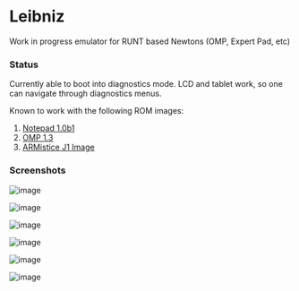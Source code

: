 # Leibniz
Work in progress emulator for RUNT based Newtons (OMP, Expert Pad, etc)

### Status

Currently able to boot into diagnostics mode. LCD and tablet work, so one can navigate through diagnostics menus. 

Known to work with the following ROM images:

1. [Notepad 1.0b1](http://www.unna.org/incoming/notepad-1.0b1.rom.gz)
2. [OMP 1.3](http://www.unna.org/incoming/omp-1.3-414059.rom.gz)
3. [ARMistice J1 Image](http://www.unna.org/incoming/Newt%20J1Armistice%20image.zip)

### Screenshots

![image](http://i.imgur.com/95b1EFp.png)

![image](http://i.imgur.com/vINdo33.png)

![image](http://i.imgur.com/xXz552l.png)

![image](http://i.imgur.com/J4q1ru9.png)

![image](http://i.imgur.com/93sCQXF.png)

![image](http://i.imgur.com/n01XpZp.png)
